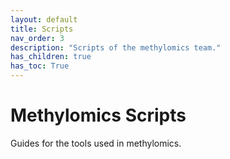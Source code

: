 ```yaml
---
layout: default
title: Scripts
nav_order: 3
description: "Scripts of the methylomics team."
has_children: true
has_toc: True
---
```


# Methylomics Scripts

Guides for the tools used in methylomics.